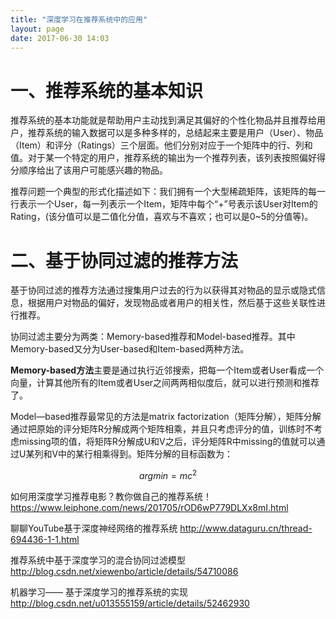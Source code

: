 ```yaml
---
title: "深度学习在推荐系统中的应用"
layout: page
date: 2017-06-30 14:03
---
```


# **一、推荐系统的基本知识**
推荐系统的基本功能就是帮助用户主动找到满足其偏好的个性化物品并且推荐给用户，推荐系统的输入数据可以是多种多样的，总结起来主要是用户（User）、物品（Item）和评分（Ratings）三个层面。他们分别对应于一个矩阵中的行、列和值。对于某一个特定的用户，推荐系统的输出为一个推荐列表，该列表按照偏好得分顺序给出了该用户可能感兴趣的物品。

推荐问题一个典型的形式化描述如下：我们拥有一个大型稀疏矩阵，该矩阵的每一行表示一个User，每一列表示一个Item，矩阵中每个“+”号表示该User对Item的Rating，(该分值可以是二值化分值，喜欢与不喜欢；也可以是0~5的分值等)。

# **二、基于协同过滤的推荐方法**
基于协同过滤的推荐方法通过搜集用户过去的行为以获得其对物品的显示或隐式信息，根据用户对物品的偏好，发现物品或者用户的相关性，然后基于这些关联性进行推荐。

协同过滤主要分为两类：Memory-based推荐和Model-based推荐。其中Memory-based又分为User-based和Item-based两种方法。

**Memory-based方法**主要是通过执行近邻搜索，把每一个Item或者User看成一个向量，计算其他所有的Item或者User之间两两相似度后，就可以进行预测和推荐了。

Model—based推荐最常见的方法是matrix factorization（矩阵分解），矩阵分解通过把原始的评分矩阵R分解成两个矩阵相乘，并且只考虑评分的值，训练时不考虑missing项的值，将矩阵R分解成U和V之后，评分矩阵R中missing的值就可以通过U某列和V中的某行相乘得到。矩阵分解的目标函数为：

```math
argmin = mc^2
```

如何用深度学习推荐电影？教你做自己的推荐系统！
https://www.leiphone.com/news/201705/rOD6wP779DLXx8mI.html

聊聊YouTube基于深度神经网络的推荐系统
http://www.dataguru.cn/thread-694436-1-1.html

推荐系统中基于深度学习的混合协同过滤模型
http://blog.csdn.net/xiewenbo/article/details/54710086

机器学习—— 基于深度学习的推荐系统的实现
http://blog.csdn.net/u013555159/article/details/52462930